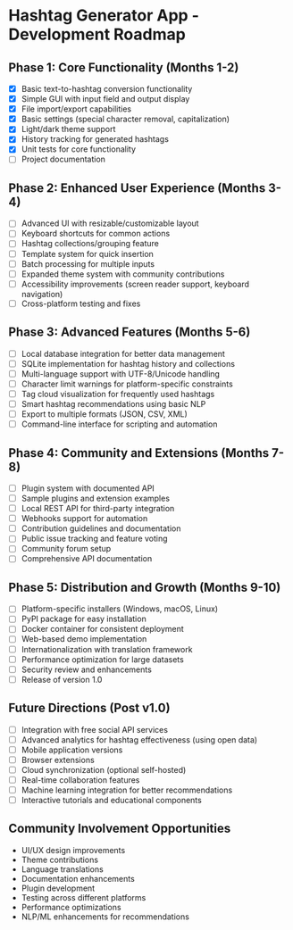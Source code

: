 # Hashtag Generator App - Development Roadmap

## Phase 1: Core Functionality (Months 1-2)

- [x] Basic text-to-hashtag conversion functionality
- [x] Simple GUI with input field and output display
- [x] File import/export capabilities
- [x] Basic settings (special character removal, capitalization)
- [x] Light/dark theme support
- [x] History tracking for generated hashtags
- [x] Unit tests for core functionality
- [ ] Project documentation

## Phase 2: Enhanced User Experience (Months 3-4)

- [ ] Advanced UI with resizable/customizable layout
- [ ] Keyboard shortcuts for common actions
- [ ] Hashtag collections/grouping feature
- [ ] Template system for quick insertion
- [ ] Batch processing for multiple inputs
- [ ] Expanded theme system with community contributions
- [ ] Accessibility improvements (screen reader support, keyboard navigation)
- [ ] Cross-platform testing and fixes

## Phase 3: Advanced Features (Months 5-6)

- [ ] Local database integration for better data management
- [ ] SQLite implementation for hashtag history and collections
- [ ] Multi-language support with UTF-8/Unicode handling
- [ ] Character limit warnings for platform-specific constraints
- [ ] Tag cloud visualization for frequently used hashtags
- [ ] Smart hashtag recommendations using basic NLP
- [ ] Export to multiple formats (JSON, CSV, XML)
- [ ] Command-line interface for scripting and automation

## Phase 4: Community and Extensions (Months 7-8)

- [ ] Plugin system with documented API
- [ ] Sample plugins and extension examples
- [ ] Local REST API for third-party integration
- [ ] Webhooks support for automation
- [ ] Contribution guidelines and documentation
- [ ] Public issue tracking and feature voting
- [ ] Community forum setup
- [ ] Comprehensive API documentation

## Phase 5: Distribution and Growth (Months 9-10)

- [ ] Platform-specific installers (Windows, macOS, Linux)
- [ ] PyPI package for easy installation
- [ ] Docker container for consistent deployment
- [ ] Web-based demo implementation
- [ ] Internationalization with translation framework
- [ ] Performance optimization for large datasets
- [ ] Security review and enhancements
- [ ] Release of version 1.0

## Future Directions (Post v1.0)

- [ ] Integration with free social API services
- [ ] Advanced analytics for hashtag effectiveness (using open data)
- [ ] Mobile application versions
- [ ] Browser extensions
- [ ] Cloud synchronization (optional self-hosted)
- [ ] Real-time collaboration features
- [ ] Machine learning integration for better recommendations
- [ ] Interactive tutorials and educational components

## Community Involvement Opportunities

- UI/UX design improvements
- Theme contributions
- Language translations
- Documentation enhancements
- Plugin development
- Testing across different platforms
- Performance optimizations
- NLP/ML enhancements for recommendations
